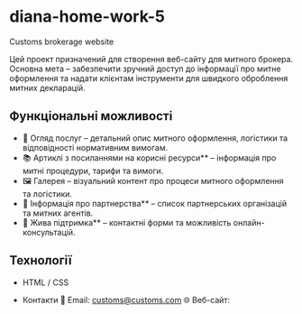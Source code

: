 # diana-home-work-5
Customs brokerage website 

Цей проект призначений для створення веб-сайту для митного брокера. Основна мета – забезпечити зручний доступ до інформації про митне оформлення та надати клієнтам інструменти для швидкого оброблення митних декларацій.

##  Функціональні можливості
- 🔹 Огляд послуг – детальний опис митного оформлення, логістики та відповідності нормативним вимогам.
- 📚 Артиклі з посиланнями на корисні ресурси** – інформація про митні процедури, тарифи та вимоги.
- 🖼️ Галерея – візуальний контент про процеси митного оформлення та логістики.
- 🤝 Інформація про партнерства** – список партнерських організацій та митних агентів.
- 💬 Жива підтримка** – контактні форми та можливість онлайн-консультацій.


## Технології
- HTML / CSS

- Контакти
📧 Email: customs@customs.com
🌐 Веб-сайт: 
